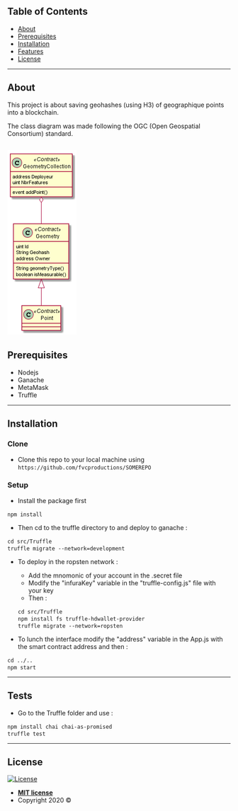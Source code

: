 ## Table of Contents

- [About](#About)
- [Prerequisites](#Prerequisites)
- [Installation](#installation)
- [Features](#features)
- [License](#license)

---

## About

This project is about saving geohashes (using H3) of geographique points into a blockchain.

The class diagram was made following the OGC (Open Geospatial Consortium) standard.

## ![Class Diagram](class_diagram.png)

## Prerequisites

- Nodejs
- Ganache
- MetaMask
- Truffle

---

## Installation

### Clone

- Clone this repo to your local machine using `https://github.com/fvcproductions/SOMEREPO`

### Setup

- Install the package first

```shell
npm install
```

- Then cd to the truffle directory to and deploy to ganache :

```shell
cd src/Truffle
truffle migrate --network=development
```

- To deploy in the ropsten network :

  - Add the mnomonic of your account in the .secret file
  - Modify the "infuraKey" variable in the "truffle-config.js" file with your key
  - Then :

  ```shell
  cd src/Truffle
  npm install fs truffle-hdwallet-provider
  truffle migrate --network=ropsten
  ```

- To lunch the interface modify the "address" variable in the App.js with the smart contract address and then :

```shell
cd ../..
npm start
```

---

## Tests

- Go to the Truffle folder and use :

```shell
npm install chai chai-as-promised
truffle test
```

---

## License

[![License](http://img.shields.io/:license-mit-blue.svg?style=flat-square)](http://badges.mit-license.org)

- **[MIT license](http://opensource.org/licenses/mit-license.php)**
- Copyright 2020 ©
